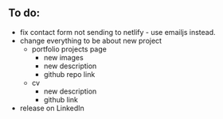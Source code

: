 ## To do:

- fix contact form not sending to netlify - use emailjs instead.
- change everything to be about new project
  - portfolio projects page
    - new images
    - new description
    - github repo link
  - cv
    - new description
    - github link
- release on LinkedIn
